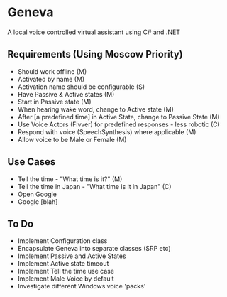 # Geneva
A local voice controlled virtual assistant using C# and .NET

## Requirements (Using Moscow Priority)
* Should work offline (M)
* Activated by name (M)
* Activation name should be configurable (S)
* Have Passive & Active states (M)
* Start in Passive state (M)
* When hearing wake word, change to Active state (M)
* After [a predefined time] in Active State, change to Passive State (M)
* Use Voice Actors (Fivver) for predefined responses - less robotic (C)
* Respond with voice (SpeechSynthesis) where applicable (M)
* Allow voice to be Male or Female (M)


## Use Cases
* Tell the time - "What time is it?" (M)
* Tell the time in Japan - "What time is it in Japan" (C)
* Open Google
* Google [blah]

## To Do
* Implement Configuration class
* Encapsulate Geneva into separate classes (SRP etc)
* Implement Passive and Active States
* Implement Active state timeout
* Implement Tell the time use case
* Implement Male Voice by default
* Investigate different Windows voice 'packs'
